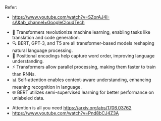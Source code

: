 Refer:
* https://www.youtube.com/watch?v=SZorAJ4I-sA&ab_channel=GoogleCloudTech

- 🚀 Transformers revolutionize machine learning, enabling tasks like translation and code generation.
- 🔍 BERT, GPT-3, and T5 are all transformer-based models reshaping natural language processing.
- 🧠 Positional encodings help capture word order, improving language understanding.
- ⚡ Transformers allow parallel processing, making them faster to train than RNNs.
- 📊 Self-attention enables context-aware understanding, enhancing meaning recognition in language.
- 🌐 BERT utilizes semi-supervised learning for better performance on unlabeled data.

* Attention is all you need https://arxiv.org/abs/1706.03762
* https://www.youtube.com/watch?v=Pnd8bCJ4Z3A
